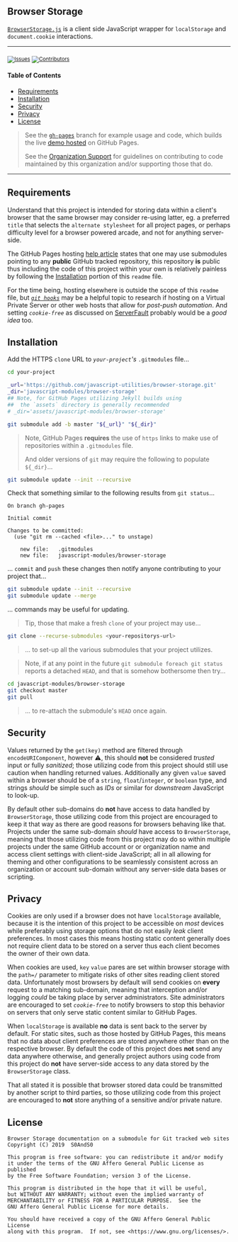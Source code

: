 ## Browser Storage


[`BrowserStorage.js`][relative_link__browser_storage] is a client side JavaScript wrapper for `localStorage` and `document.cookie` interactions.


------

<sub>[![Issues][badge__issues]][relative_link__issues]</sub> <sub>[![Contributors][badge__contributors]][relative_link__members]</sub>


#### Table of Contents


- [Requirements](#requirements)
- [Installation](#installation)
- [Security](#security)
- [Privacy](#privacy)
- [License](#license)


> See the [`gh-pages`][branch__gh-pages] branch for example usage and code, which builds the live [demo hosted][live_demo] on GitHub Pages.
>
> See the [Organization Support][organization_defaults__support] for guidelines on contributing to code maintained by this organization and/or supporting those that do.


------


## Requirements


Understand that this project is intended for storing data within a client's browser that the same browser may consider re-using latter, eg. a preferred `title` that selects the `alternate stylesheet` for all project pages, or perhaps difficulty level for a browser powered arcade, and not for anything server-side.


The GitHub Pages hosting [help article][help_github_pages__submodules] states that one may use submodules pointing to any **public** GitHub tracked repository, this repository **is** public thus including the code of this project within your own is relatively painless by following the [Installation](#installation) portion of this `readme` file.


For the time being, hosting elsewhere is outside the scope of this `readme` file, but [_`git hooks`_][git_book__hooks] may be a helpful topic to research if hosting on a Virtual Private Server or other web hosts that allow for _post-push automation_. And setting _`cookie-free`_ as discussed on [ServerFault]((https://serverfault.com/questions/78227/what-is-a-cookie-free-domain)) probably would be a _good idea_ too.


## Installation


Add the HTTPS `clone` URL to _`your-project`'s_ `.gitmodules` file...


```bash
cd your-project

_url='https://github.com/javascript-utilities/browser-storage.git'
_dir='javascript-modules/browser-storage'
## Note, for GitHub Pages utilizing Jekyll builds using
##  the `assets` directory is generally recommended
# _dir='assets/javascript-modules/browser-storage'

git submodule add -b master "${_url}" "${_dir}"
```


> Note, GitHub Pages **requires** the use of `https` links to make use of repositories within a `.gitmodules` file.
>
> And older versions of `git` may require the following to populate `${_dir}`...


```bash
git submodule update --init --recursive
```


Check that something similar to the following results from `git status`...


```git
On branch gh-pages

Initial commit

Changes to be committed:
  (use "git rm --cached <file>..." to unstage)

	new file:   .gitmodules
	new file:   javascript-modules/browser-storage
```


... `commit` and `push` these changes then notify anyone contributing to your project that...


```bash
git submodule update --init --recursive
git submodule update --merge
```


... commands may be useful for updating.


> Tip, those that make a fresh `clone` of your project may use...


```bash
git clone --recurse-submodules <your-repositorys-url>
```


> ... to set-up all the various submodules that your project utilizes.


> Note, if at any point in the future `git submodule foreach git status` reports a detached `HEAD`, and that is somehow bothersome then try...


```bash
cd javascript-modules/browser-storage
git checkout master
git pull
```


> ... to re-attach the submodule's `HEAD` once again.


##  Security


Values returned by the `get(key)` method are filtered through `encodeURIComponent`, however :warning:, this should **not** be considered _trusted_ input or fully _sanitized_; those utilizing code from this project should still use caution when handling returned values. Additionally any given `value` saved within a browser should be of a `string`, `float`/`integer`, or `boolean` type, and strings _should_ be simple such as _IDs_ or similar for _downstream_ JavaScript to look-up.


By default other sub-domains do **not** have access to data handled by `BrowserStorage`, those utilizing code from this project are encouraged to keep it that way as there are good reasons for browsers behaving like that. Projects under the same sub-domain _should_ have access to `BrowserStorage`, meaning that those utilizing code from this project may do so within multiple projects under the same GitHub account or or organization name and access client settings with client-side JavaScript; all in all allowing for theming and other configurations to be seamlessly consistent across an organization or account sub-domain without any server-side data bases or scripting.


## Privacy


Cookies are only used if a browser does not have `localStorage` available, because it is the intention of this project to be accessible on _most_ devices while preferably using storage options that do not easily _leak_ client preferences. In most cases this means hosting static content generally does not require client data to be stored on a server thus each client becomes the owner of their own data.


When cookies are used, `key` `value` pares are set within browser storage with the `path=/` parameter to mitigate risks of other sites reading client stored data. Unfortunately most browsers by default will send cookies on **every** request to a matching sub-domain, meaning that interception and/or logging _could_ be taking place by server administrators. Site administrators are encouraged to set _`cookie-free`_ to notify browsers to stop this behavior on servers that only serve static content similar to GitHub Pages.


When `localStorage` is available **no** data is sent back to the server by default. For static sites, such as those hosted by GitHub Pages, this means that no data about client preferences are stored anywhere other than on the respective browser. By default the code of this project does **not** send any data anywhere otherwise, and generally project authors using code from this project do **not** have server-side access to any data stored by the `BrowserStorage` class.


That all stated it is possible that browser stored data could be transmitted by another script to third parties, so those utilizing code from this project are encouraged to **not** store anything of a sensitive and/or private nature.


## License


```
Browser Storage documentation on a submodule for Git tracked web sites
Copyright (C) 2019  S0AndS0

This program is free software: you can redistribute it and/or modify
it under the terms of the GNU Affero General Public License as published
by the Free Software Foundation; version 3 of the License.

This program is distributed in the hope that it will be useful,
but WITHOUT ANY WARRANTY; without even the implied warranty of
MERCHANTABILITY or FITNESS FOR A PARTICULAR PURPOSE.  See the
GNU Affero General Public License for more details.

You should have received a copy of the GNU Affero General Public License
along with this program.  If not, see <https://www.gnu.org/licenses/>.
```



[help_fork]: https://help.github.com/en/articles/fork-a-repo
[help_pull_request]: https://help.github.com/en/articles/about-pull-requests
[help_github_pages__submodules]: https://help.github.com/en/articles/using-submodules-with-pages

[git_book__submodules]: https://git-scm.com/book/en/v2/Git-Tools-Submodules
[git_book__hooks]: https://git-scm.com/book/en/v2/Customizing-Git-Git-Hooks


[relative_link__issues]: issues
[relative_link__members]: network/members
[relative_link__browser_storage]: BrowserStorage.js

[branch__gh-pages]: https://github.com/javascript-utilities/browser-storage/tree/gh-pages

[live_demo]: https://javascript-utilities.github.io/browser-storage/index.html


[badge__issues]: https://img.shields.io/github/issues/javascript-utilities/browser-storage.svg
[badge__contributors]: https://img.shields.io/github/forks/javascript-utilities/browser-storage.svg?color=005571&label=Contributors


[organization_defaults__support]: https://github.com/javascript-utilities/.github/blob/master/README.md#support
